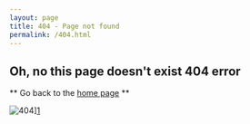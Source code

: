 ```yaml
---
layout: page
title: 404 - Page not found
permalink: /404.html
---
```


## Oh, no this page doesn't exist 404 error
** Go back to the [home page][1] **

![404](https://nimdvir.github.io/img/404.gif)][1]


[1]: https://nimdvir.github.io
